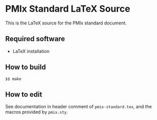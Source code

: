 # PMIx Standard LaTeX Source

This is the LaTeX source for the PMIx standard document.

## Required software

 - LaTeX installation

## How to build

```
$$ make
```

## How to edit

See documentation in header comment of `pmix-standard.tex`, and the macros provided by `pmix.sty`.

